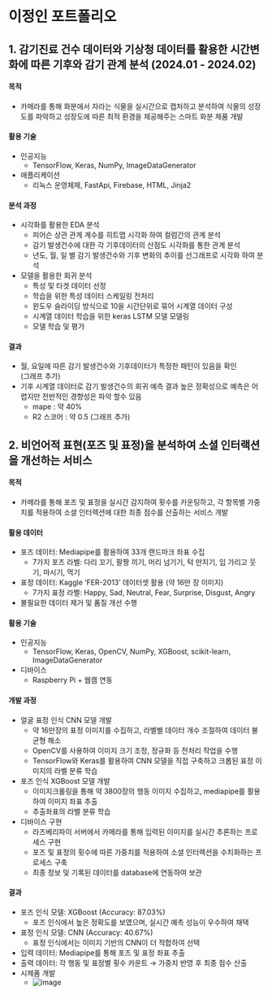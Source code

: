 # 이정인 포트폴리오

## 1. 감기진료 건수 데이터와 기상청 데이터를 활용한 시간변화에 따른 기후와 감기 관계 분석 (2024.01 - 2024.02)
#### 목적
- 카메라를 통해 화분에서 자라는 식물을 실시간으로 캡처하고 분석하여 식물의 성장도를 파악하고 성장도에 따른 최적 환경을 제공해주는 스마트 화분 제품 개발 
#### 활용 기술
- 인공지능
  * TensorFlow, Keras, NumPy, ImageDataGenerator
- 애플리케이션
  * 리눅스 운영체제, FastApi, Firebase, HTML, Jinja2 
#### 분석 과정
- 시각화를 활용한 EDA 분석
  * 피어슨 상관 관계 계수를 히트맵 시각화 하여 컬럼간의 관계 분석
  * 감기 발생건수에 대한 각 기후데이터의 산점도 시각화를 통한 관계 분석
  * 년도, 월, 일 별 감기 발생건수와 기후 변화의 추이를 선그래프로 시각화 하여 분석 
- 모델을 활용한 회귀 분석
  * 특성 및 타겟 데이터 선정
  * 학습을 위한 특성 데이터 스케일링 전처리
  * 윈도우 슬라이딩 방식으로 10을 시간단위로 묶어 시계열 데이터 구성
  * 시계열 데이터 학습을 위한 keras LSTM 모델 모델링
  * 모델 학습 및 평가
#### 결과
- 월, 요일에 따른 감기 발생건수와 기후데이터가 특정한 패턴이 있음을 확인    
  (그래프 추가)
- 기후 시계열 데이터로 감기 발생건수의 회귀 예측 결과 높은 정확성으로 예측은 어렵지만 전반적인 경향성은 파악 할수 있음   
  * mape : 약 40%
  * R2 스코어 : 약 0.5
  (그래프 추가)


## 2. 비언어적 표현(포즈 및 표정)을 분석하여 소셜 인터랙션을 개선하는 서비스
#### 목적
- 카메라를 통해 포즈 및 표정을 실시간 감지하여 횟수를 카운팅하고, 각 항목별 가중치를 적용하여 소셜 인터렉션에 대한 최종 점수를 산출하는 서비스 개발
#### 활용 데이터
- 포즈 데이터: Mediapipe를 활용하여 33개 랜드마크 좌표 수집
  * 7가지 포즈 라벨: 다리 꼬기, 팔짱 끼기, 머리 넘기기, 턱 만지기, 입 가리고 웃기, 마시기, 먹기
- 표정 데이터: Kaggle ‘FER-2013’ 데이터셋 활용 (약 16만 장 이미지)
  * 7가지 표정 라벨: Happy, Sad, Neutral, Fear, Surprise, Disgust, Angry
- 불필요한 데이터 제거 및 품질 개선 수행
#### 활용 기술
- 인공지능
  * TensorFlow, Keras, OpenCV, NumPy, XGBoost, scikit-learn, ImageDataGenerator
- 디바이스
  * Raspberry Pi + 웹캠 연동
#### 개발 과정
- 얼굴 표정 인식 CNN 모델 개발
  * 약 16만장의 표정 이미지를 수집하고, 라벨별 데이터 개수 조절하여 데이터 불균형 해소
  * OpenCV를 사용하여 이미지 크기 조정, 정규화 등 전처리 작업을 수행
  * TensorFlow와 Keras를 활용하여 CNN 모델을 직접 구축하고 크롭된 표정 이미지의 라벨 분류 학습
- 포즈 인식 XGBoost 모델 개발
  * 이미지크롤링을 통해 약 3800장의 행동 이미지 수집하고, mediapipe를 활용하여 이미지 좌표 추출
  * 추출좌표의 라벨 분류 학습
- 디바이스 구현
  * 라즈베리파이 서버에서 카메라를 통해 입력된 이미지를 실시간 추론하는 프로세스 구현
  * 포즈 및 표정의 횟수에 따른 가중치를 적용하여 소셜 인터렉션을 수치화하는 프로세스 구축
  * 최종 정보 및 기록된 데이터를 database에 연동하여 보관
#### 결과
- 포즈 인식 모델: XGBoost (Accuracy: 87.03%)
  * 포즈 인식에서 높은 정확도를 보였으며, 실시간 예측 성능이 우수하여 채택
- 표정 인식 모델: CNN (Accuracy: 40.67%)
  * 표정 인식에서는 이미지 기반의 CNN이 더 적합하여 선택
- 입력 데이터: Mediapipe를 통해 포즈 및 표정 좌표 추출
- 출력 데이터: 각 행동 및 표정별 횟수 카운트 → 가중치 반영 후 최종 점수 산출
- 시제품 개발
  * ![image](https://github.com/user-attachments/assets/352abbeb-5a13-408f-b46f-1def11bf87bc)

